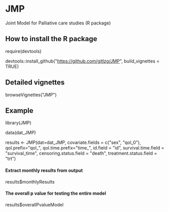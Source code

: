 # JMP
Joint Model for Palliative care studies (R package)


## How to install the R package
require(devtools)

devtools::install_github("https://github.com/gitlzg/JMP", build_vignettes = TRUE)


## Detailed vignettes
browseVignettes("JMP")


## Example
library(JMP)

data(dat_JMP)

results <- JMP(dat=dat_JMP,
covariate.fields = c("sex", "qol_0"),
qol.prefix="qol_", qol.time.prefix="time_",
id.field = "id", survival.time.field = "survival_time",
censoring.status.field = "death", treatment.status.field = "trt")

#### Extract monthly results from output
results$monthlyResults
#### The overall p value for testing the entire model
results$overallPvalueModel

